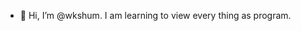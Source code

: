 - 👋 Hi, I’m @wkshum. I am learning to view every thing as program.


<!---
wkshum/wkshum is a ✨ special ✨ repository because its `README.md` (this file) appears on your GitHub profile.
You can click the Preview link to take a look at your changes.
--->
